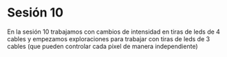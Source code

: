# Sesión 10

En la sesión 10 trabajamos con cambios de intensidad en tiras de leds de 4 cables y empezamos exploraciones para trabajar con tiras de leds de 3 cables (que pueden controlar cada pixel de manera independiente)